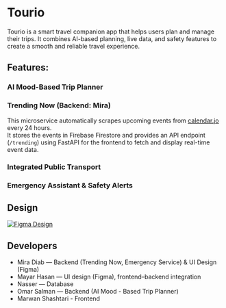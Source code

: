 # Tourio

Tourio is a smart travel companion app that helps users plan and manage their trips. It combines AI-based planning, live data, and safety features to create a smooth and reliable travel experience.

## Features:
### AI Mood-Based Trip Planner

### Trending Now (Backend: Mira)
This microservice automatically scrapes upcoming events from [calendar.jo](https://calendar.jo) every 24 hours.  
It stores the events in Firebase Firestore and provides an API endpoint (`/trending`) using FastAPI for the frontend to fetch and display real-time event data.

### Integrated Public Transport

### Emergency Assistant & Safety Alerts

## Design
[![Figma Design](https://img.shields.io/badge/Figma-Design-blue?logo=figma)](https://www.figma.com/file/Zaen0sR7mtfpdEhu1beEey/Tourio?type=design&node-id=0%3A1&mode=design&t=sjqqiXtqNg2a94RO-1)


## Developers
- Mira Diab — Backend (Trending Now, Emergency Service) & UI Design (Figma)
- Mayar Hasan — UI design (Figma), frontend–backend integration
- Nasser — Database
- Omar Salman — Backend (AI Mood - Based Trip Planner)
- Marwan Shashtari - Frontend


